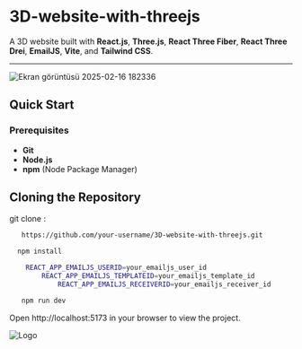 
# 3D-website-with-threejs

A 3D website built with **React.js**, **Three.js**, **React Three Fiber**, **React Three Drei**, **EmailJS**, **Vite**, and **Tailwind CSS**.

---

![Ekran görüntüsü 2025-02-16 182336](https://github.com/user-attachments/assets/b687b83e-7f33-41fe-8eff-089701f441b1)



## Quick Start

### Prerequisites
- **Git**
- **Node.js**
- **npm** (Node Package Manager)



## Cloning the Repository

git clone : 

```bash
   https://github.com/your-username/3D-website-with-threejs.git
```
```bash
  npm install
```

```bash
    REACT_APP_EMAILJS_USERID=your_emailjs_user_id
        REACT_APP_EMAILJS_TEMPLATEID=your_emailjs_template_id
            REACT_APP_EMAILJS_RECEIVERID=your_emailjs_receiver_id
```

```bash
   npm run dev
``` 


Open http://localhost:5173 in your browser to view the project.


![Logo](![my-notion-face-transparent](https://github.com/user-attachments/assets/e646af80-549b-4b8f-8362-b8513b1d1743)
)
